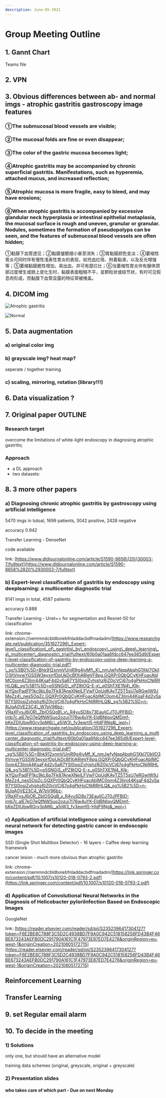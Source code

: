 ```yaml
---
description: June-05-2021
---
```


# Group Meeting Outline

## ​1. Gannt Chart

Teams file

## 2. VPN

## 3. Obvious differences between ab- and normal imgs - atrophic gastritis gastroscopy image features 

### ①The submucosal blood vessels are visible; 

### ②The mucosal folds are fine or even disappear; 

### ③The color of the gastric mucosa becomes light; 

### ④Atrophic gastritis may be accompanied by chronic superficial gastritis. Manifestations, such as hyperemia, attached mucus, and increased reflection;

### ⑤Atrophic mucosa is more fragile, easy to bleed, and may have erosions; 

### ⑥When atrophic gastritis is accompanied by excessive glandular neck hyperplasia or intestinal epithelial metaplasia, the mucosal surface is rough and uneven, granular or granular. Nodules, sometimes the formation of pseudopolyps can be seen, and the features of submucosal blood vessels are often hidden; 

①黏膜下血管透见；②黏膜皱襞细小甚至消失；③胃黏膜颜色变淡；④萎缩性胃炎可同时伴有慢性浅表性胃炎的表现，如充血红斑、附着黏液，以及反光增强等；⑤萎缩黏膜脆性增加，易出血，并可有糜烂灶；⑥当萎缩性胃炎伴有腺体颈部过度增生或肠上皮化生时，黏膜表面粗糙不平，呈颗粒状或结节状，有时可见假息肉形成，而黏膜下血管显露的特征常被掩盖。

## 4. DICOM img

![Atrophic gastritis](.gitbook/assets/image.png)

![Normal](.gitbook/assets/image%20%281%29.png)

## 5. Data augmentation

### a\) original color img

### b\) grayscale img? heat map?

seperate / together training

### c\) scaling, mirroring, rotation \(library!!!\)

## 6. Data visualization ?



## 7. Original paper OUTLINE

### Research target

overcome the limitations of white-light endoscopy in diagnosing atrophic gastritis;

### Approach

* a DL approach
* two datasets: 



## 8. 3 more other papers

### a\) Diagnosing chronic atrophic gastritis by gastroscopy using artificial intelligence

5470 imgs in tutoal, 1699 patients, 3042 positive, 2428 negative

accuracy 0.942

Transfer Learning - DenseNet

code available 

link: [https://www.dldjournalonline.com/article/S1590-8658\(20\)30003-7/fulltext](https://www.dldjournalonline.com/article/S1590-8658%2820%2930003-7/fulltext)

### b\) Expert-level classification of gastritis by endoscopy using deeplearning: a multicenter diagnostic trial

8141 imgs in total, 4587 patients

accuracy 0.888

Transfer Learning - Unet++ for segmentation and Resnet-50 for classification

link: chrome-extension://oemmndcbldboiebfnladdacbdfmadadm/[https://www.researchgate.net/publication/351927296\_Expert-level\_classification\_of\_gastritis\_by\_endoscopy\_using\_deep\_learning\_a\_multicenter\_diagnostic\_trial/fulltext/60b0a01aa6fdcc647ee365d9/Expert-level-classification-of-gastritis-by-endoscopy-using-deep-learning-a-multicenter-diagnostic-trial.pdf?\_sg%5B0%5D=Bhk912xnmVUnjR9g4iyMf\_K\_nmJwfyNqpAbqhG1Xkl7OkllO3ltVnvwYGSSW3eyxirfDpUkDcBfXjARleVF8pg.GQXPr0QbQCyKHFoacAblMC0om4Z3Iini44KsaF4d2vSaR7YSI0osiZvhjshzRiZ0jcVCj67o4gPkHoCNiRRHLQ&\_sg%5B1%5D=p5SNGiS\_xPZ8tOQ-E-x\_q0ShTXE1N4\_KIk-jkYQsrPadFP1kc9kL6p7Fk87AneXNeILFVwFOpUdKAyTZ5T5sU7eRGwlW9JMeZz4\_nes5OqZc.GQXPr0QbQCyKHFoacAblMC0om4Z3Iini44KsaF4d2vSaR7YSI0osiZvhjshzRiZ0jcVCj67o4gPkHoCNiRRHLQ&\_sg%5B2%5D=n-8jJqA0VE23C4\_W7pV96bz-VRaXFvsJ6iOR\_ZbIOSQgB\_y\_R4yuSD8x73EauIjCJT0JPFBiD-imb7c.alE7eO7eQfNWSuo2ozuj7I76w4uYK-EldBNIqvQMDmf-bKeZDIUbwRGrv3pM6L\_a5iW3\_fv3eqrtI5-HIdF9Ng&\_iepl=](https://www.researchgate.net/publication/351927296_Expert-level_classification_of_gastritis_by_endoscopy_using_deep_learning_a_multicenter_diagnostic_trial/fulltext/60b0a01aa6fdcc647ee365d9/Expert-level-classification-of-gastritis-by-endoscopy-using-deep-learning-a-multicenter-diagnostic-trial.pdf?_sg%5B0%5D=Bhk912xnmVUnjR9g4iyMf_K_nmJwfyNqpAbqhG1Xkl7OkllO3ltVnvwYGSSW3eyxirfDpUkDcBfXjARleVF8pg.GQXPr0QbQCyKHFoacAblMC0om4Z3Iini44KsaF4d2vSaR7YSI0osiZvhjshzRiZ0jcVCj67o4gPkHoCNiRRHLQ&_sg%5B1%5D=p5SNGiS_xPZ8tOQ-E-x_q0ShTXE1N4_KIk-jkYQsrPadFP1kc9kL6p7Fk87AneXNeILFVwFOpUdKAyTZ5T5sU7eRGwlW9JMeZz4_nes5OqZc.GQXPr0QbQCyKHFoacAblMC0om4Z3Iini44KsaF4d2vSaR7YSI0osiZvhjshzRiZ0jcVCj67o4gPkHoCNiRRHLQ&_sg%5B2%5D=n-8jJqA0VE23C4_W7pV96bz-VRaXFvsJ6iOR_ZbIOSQgB_y_R4yuSD8x73EauIjCJT0JPFBiD-imb7c.alE7eO7eQfNWSuo2ozuj7I76w4uYK-EldBNIqvQMDmf-bKeZDIUbwRGrv3pM6L_a5iW3_fv3eqrtI5-HIdF9Ng&_iepl=)

### c\) Application of artificial intelligence using a convolutional neural network for detecting gastric cancer in endoscopic images

SSD \(Single Shot Multibox Detector\) - 16 layers - Caffee deep learning framework

cancer lesion - much more obvious than atrophic gastritic

link: chrome-extension://oemmndcbldboiebfnladdacbdfmadadm/[https://link.springer.com/content/pdf/10.1007/s10120-018-0793-2.pdf](https://link.springer.com/content/pdf/10.1007/s10120-018-0793-2.pdf)

### d\) Application of Convolutional Neural Networks in the Diagnosis of Helicobacter pyloriInfection Based on Endoscopic Images

GoogleNet

link: [https://reader.elsevier.com/reader/sd/pii/S2352396417304127?token=F6E2BE8C788F3C5D2C4938BD7F9A0C942C518158256FD43B4F46BE673243AEFB0DC291790A161C1F47973E87ED7E4276&originRegion=eu-west-1&originCreation=20210605172715](https://reader.elsevier.com/reader/sd/pii/S2352396417304127?token=F6E2BE8C788F3C5D2C4938BD7F9A0C942C518158256FD43B4F46BE673243AEFB0DC291790A161C1F47973E87ED7E4276&originRegion=eu-west-1&originCreation=20210605172715)

## Reinforcement Learning

## Transfer Learning

## 9. set Regular email alarm

## 10. To decide in the meeting

### 1\) Solutions

only one, but should have an alternative model

training data schemes \(original, greyscale, original + greyscale\)

### 2\) Presentation slides

#### who takes care of which part - Due on next Monday



